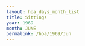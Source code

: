 ```yaml
---
layout: hoa_days_month_list
title: Sittings
year: 1969
month: JUNE
permalink: /hoa/1969/Jun
---
```

